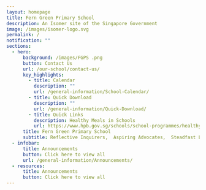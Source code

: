```yaml
---
layout: homepage
title: Fern Green Primary School
description: An Isomer site of the Singapore Government
image: /images/isomer-logo.svg
permalink: /
notification: ""
sections:
  - hero:
      background: /images/FGPS .png
      button: Contact Us
      url: /our-school/contact-us/
      key_highlights:
        - title: Calendar
          description: ""
          url: /general-information/School-Calendar/
        - title: Quick Download
          description: ""
          url: /general-information/Quick-Download/
        - title: Quick Links
          description: Healthy Meals in Schools
          url: https://www.hpb.gov.sg/schools/school-programmes/healthy-meals-in-schools-programme
      title: Fern Green Primary School
      subtitle: Reflective Inquirers,  Aspiring Advocates,  Steadfast Leaders
  - infobar:
      title: Announcements
      button: Click here to view all
      url: /general-information/Announcements/
  - resources:
      title: Announcements
      button: Click here to view all
---
```


